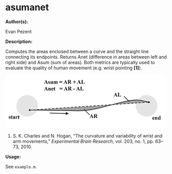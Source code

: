 # asumanet

**Author(s):**

Evan Pezent

**Description:**

Computes the areas enclosed between a curve and the straight line connecting its endpoints. Returns Anet (difference in areas between left and right side) and Asum (sum of areas). Both metrics are typically used to evaluate the quality of human movement (e.g. wrist pointing **[1]**).

![AsumAnet](asumanet.png)

1. S. K. Charles and N. Hogan, “The curvature and variability of wrist and arm movements,” *Experimental Brain Research*, vol. 203, no. 1, pp. 63–73, 2010.

**Usage:**

See `example.m`.
